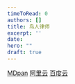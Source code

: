 ```yaml
---
timeToRead: 0
authors: []
title: 鸟人律师
excerpt: ''
date: 
hero: ""
draft: true
---
```

[MDpan](https://mdpan.tk/%E9%B8%9F%E4%BA%BA%E5%BE%8B%E5%B8%88/)
[阿里云](https://www.aliyundrive.com/s/PdXcKKXZf65)
[百度云](https://pan.baidu.com/s/1ofqsHxBJbjo8ai1AUCgw-w?pwd=s6kj)